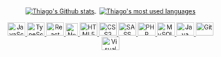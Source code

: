 <div align="center">
    <a href="https://github.com/ThiagoFukuyama">
        <img align="center" src="https://github-readme-stats.vercel.app/api?username=ThiagoFukuyama&hide=issues&count_private=true&show_icons=true&theme=apprentice" alt="Thiago's Github stats" />
    </a> &nbsp;
    <a href="https://github.com/ThiagoFukuyama">
        <img align="center" src="https://github-readme-stats.vercel.app/api/top-langs/?username=ThiagoFukuyama&layout=compact&theme=apprentice" alt="Thiago's most used languages" />
    </a>
</div>

<div style="display: inline-block" align="center"><br>
    <a href="https://developer.mozilla.org/pt-BR/docs/Web/JavaScript">
        <img alt="JavaScript" title="JavaScript" width="40" height="30" src="https://user-images.githubusercontent.com/99801948/236026481-b1bc4575-e02f-48d0-b24a-dbc5ad7c1b1c.svg" />
    </a>
    <a href="https://www.typescriptlang.org/pt/">
        <img alt="TypeScript" title="TypeScript" width="40" height="30" src="https://github.com/ThiagoFukuyama/ThiagoFukuyama/assets/99801948/575eabe1-b368-4ac2-b066-61d3c88dd9fe" />
    </a>
    <a href="https://react.dev/">
        <img alt="React" title="React" width="40" height="30" src="https://user-images.githubusercontent.com/99801948/236026472-76324bbd-9699-441a-9435-c0752c1201c8.svg" />
    </a>    
    <a href="https://nodejs.org/en/">
        <img alt="NodeJS" title="NodeJS" width="28" height="28" src="https://github.com/ThiagoFukuyama/ThiagoFukuyama/assets/99801948/51627201-089b-48da-b284-893bd93eaa08" />     
    </a>    
    <a href="https://developer.mozilla.org/pt-BR/docs/Web/HTML">
        <img alt="HTML5" title="HTML5" width="40" height="30" src="https://user-images.githubusercontent.com/99801948/236026485-32b6281c-c18c-4225-b534-c1fbcb6b471a.svg" />
    </a>    
    <a href="https://developer.mozilla.org/pt-BR/docs/Web/CSS">
        <img alt="CSS3" title="CSS3" width="40" height="30" src="https://user-images.githubusercontent.com/99801948/236026482-d93e1c61-68da-4ed6-b5fe-3e083679a3d9.svg" />
    </a>    
    <a href="https://sass-lang.com/">
        <img alt="SASS" title="SASS" width="40" height="30" src="https://user-images.githubusercontent.com/99801948/236026475-62939e97-2363-4431-9752-dd4c06f1561a.svg" />
    </a>    
    <a href="https://www.php.net/">
        <img alt="PHP" title="PHP" width="40" height="30" src="https://user-images.githubusercontent.com/99801948/236026467-676693fb-40ae-4ab1-b661-c6e6badc55b6.svg" />
    </a>    
    <a href="https://www.mysql.com/">
        <img alt="MySQL" title="MySQL" width="40" height="30" src="https://user-images.githubusercontent.com/99801948/236030808-3f074ea1-5275-4171-b144-daa6bbcc7a08.svg" />
    </a>    
    <a href="https://www.java.com/pt-BR/">
        <img alt="Java" title="Java" width="40" height="30" src="https://user-images.githubusercontent.com/99801948/236026492-559a5243-077d-4a0a-a77e-6cacbdfb9533.svg" />
    </a>   
    <a href="https://git-scm.com/">
        <img alt="Git" title="Git" width="40" height="30" src="https://user-images.githubusercontent.com/99801948/236026488-3171c8c7-710a-4c34-860c-d2424e596a64.svg" />
    </a>    
    <a href="https://code.visualstudio.com/">
        <img alt="Visual Studio Code" title="Visual Studio Code" width="40" height="30" src="https://user-images.githubusercontent.com/99801948/236026487-9982c239-8af7-46b9-8b7b-d4aa647acad3.svg" />
    </a>
</div>
